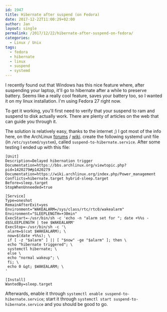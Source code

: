 ```yaml
---
id: 1947
title: Hibernate after suspend (on Fedora)
date: 2017-12-22T11:00:29+02:00
author: Jan
layout: single
permalink: /2017/12/22/hibernate-after-suspend-on-fedora/
categories:
  - Linux / Unix
tags:
  - fedora
  - hibernate
  - linux
  - suspend
  - systemd
---
```

I recently found out that Windows has this nice feature where, after suspending your laptop, it'll go to hibernate after a while to preserve battery. Seems like a really cool feature, saves your battery too, so I wanted it on my linux installation. I'm using Fedora 27 right now.

To get it working, you'll first need to verify that your suspend to ram and suspend to disk actually work. There are plenty of articles on the web that can guide you through it.

The solution is relatively easy, thanks to the internet ;) I got most of the info here, on the ArchLinux [forums](https://bbs.archlinux.org/viewtopic.php?pid=1420279#p1420279) / [wiki](https://wiki.archlinux.org/index.php/Power_management). create the following systemd unit file (in `/etc/systemd/system`), called `suspend-to-hibernate.service`. After some testing I ended up with this file:

```
[Unit]
Description=Delayed hibernation trigger
Documentation=https://bbs.archlinux.org/viewtopic.php?pid=1420279#p1420279
Documentation=https://wiki.archlinux.org/index.php/Power_management
Conflicts=hibernate.target hybrid-sleep.target
Before=sleep.target
StopWhenUnneeded=true

[Service]
Type=oneshot
RemainAfterExit=yes
Environment="WAKEALARM=/sys/class/rtc/rtc0/wakealarm"
Environment="SLEEPLENGTH=+30min"
ExecStart=-/usr/bin/sh -c 'echo -n "alarm set for "; date +%%s -d$SLEEPLENGTH | tee $WAKEALARM'
ExecStop=-/usr/bin/sh -c '\
 alarm=$(cat $WAKEALARM); \
 now=$(date +%%s); \
 if [ -z "$alarm" ] || [ "$now" -ge "$alarm" ]; then \
 echo "hibernate triggered"; \
 systemctl hibernate; \
 else \
 echo "normal wakeup"; \
 fi; \
 echo 0 &gt; $WAKEALARM; \
'

[Install]
WantedBy=sleep.target
```

Afterwards, enable it through `systemctl enable suspend-to-hibernate.service`; start it through `systemctl start suspend-to-hibernate.service` and you should be good to go.